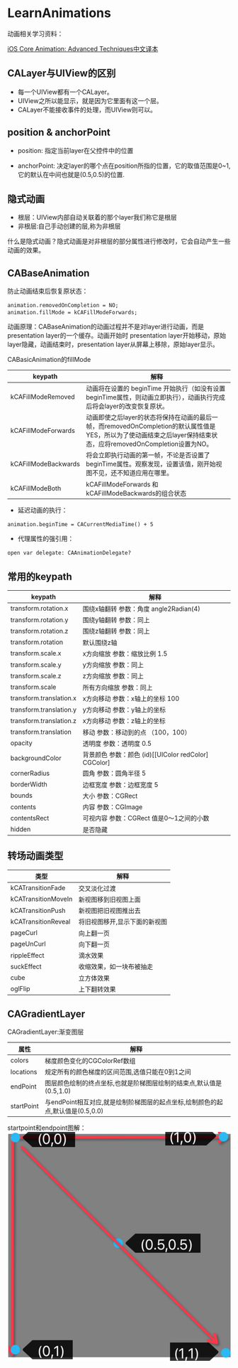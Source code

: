# LearnAnimations
动画相关学习资料：

[iOS Core Animation: Advanced Techniques中文译本](https://www.gitbook.com/book/zsisme/ios-/details)

## CALayer与UIView的区别

* 每一个UIView都有一个CALayer。
* UIView之所以能显示，就是因为它里面有这一个层。
* CALayer不能接收事件的处理，而UIView则可以。

## position & anchorPoint

* position: 指定当前layer在父控件中的位置

* anchorPoint: 决定layer的哪个点在position所指的位置，它的取值范围是0~1,它的默认在中间也就是(0.5,0.5)的位置.

## 隐式动画

* 根层：UIView内部自动关联着的那个layer我们称它是根层
* 非根层:自己手动创建的层,称为非根层

什么是隐式动画？隐式动画是对非根层的部分属性进行修改时，它会自动产生一些动画的效果。

## CABaseAnimation
防止动画结束后恢复原状态：

```
animation.removedOnCompletion = NO;
animation.fillMode = kCAFillModeForwards;

```

动画原理：CABaseAnimation的动画过程并不是对layer进行动画，而是presentation layer的一个缓存。动画开始时 presentation layer开始移动，原始layer隐藏，动画结束时，presentation layer从屏幕上移除，原始layer显示。

CABasicAnimation的fillMode

keypath | 解释
------------- | -------------
kCAFillModeRemoved  |  动画将在设置的 beginTime 开始执行（如没有设置beginTime属性，则动画立即执行），动画执行完成后将会layer的改变恢复原状。
kCAFillModeForwards  | 动画即使之后layer的状态将保持在动画的最后一帧，而removedOnCompletion的默认属性值是 YES，所以为了使动画结束之后layer保持结束状态，应将removedOnCompletion设置为NO。
kCAFillModeBackwards  | 将会立即执行动画的第一帧，不论是否设置了 beginTime属性。观察发现，设置该值，刚开始视图不见，还不知道应用在哪里。
kCAFillModeBoth  | kCAFillModeForwards 和 kCAFillModeBackwards的组合状态



* 延迟动画的执行：

```
animation.beginTime = CACurrentMediaTime() + 5

```

* 代理属性的强引用：

```
open var delegate: CAAnimationDelegate?

```



## 常用的keypath


keypath | 解释
------------- | -------------
transform.rotation.x  | 围绕x轴翻转 参数：角度 angle2Radian(4)
transform.rotation.y  | 围绕y轴翻转 参数：同上 
transform.rotation.z  | 围绕z轴翻转 参数：同上  
transform.rotation  | 默认围绕z轴  
transform.scale.x  | x方向缩放 参数：缩放比例 1.5 
transform.scale.y  | y方向缩放 参数：同上  
transform.scale.z  | z方向缩放 参数：同上 
transform.scale  | 所有方向缩放 参数：同上  
transform.translation.x  | x方向移动 参数：x轴上的坐标 100  
transform.translation.y  | y方向移动 参数：y轴上的坐标 
transform.translation.z  | x方向移动 参数：z轴上的坐标 
transform.translation | 移动 参数：移动到的点 （100，100） 
opacity | 透明度 参数：透明度 0.5 
backgroundColor | 背景颜色 参数：颜色 (id)[[UIColor redColor] CGColor] 
cornerRadius | 圆角 参数：圆角半径 5 
borderWidth | 边框宽度 参数：边框宽度 5 
bounds | 大小 参数：CGRect 
contents | 内容 参数：CGImage 
contentsRect | 可视内容 参数：CGRect 值是0～1之间的小数 
hidden | 是否隐藏 

## 转场动画类型

类型 | 解释
------------- | -------------
kCATransitionFade | 交叉淡化过渡
kCATransitionMoveIn | 新视图移到旧视图上面
kCATransitionPush | 新视图把旧视图推出去
kCATransitionReveal | 将旧视图移开,显示下面的新视图
pageCurl | 向上翻一页
pageUnCurl | 向下翻一页
rippleEffect | 滴水效果
suckEffect | 收缩效果，如一块布被抽走
cube | 立方体效果
oglFlip | 上下翻转效果

## CAGradientLayer

CAGradientLayer:渐变图层

属性 | 解释
------------- | -------------
colors  | 梯度颜色变化的CGColorRef数组
locations  | 规定所有的颜色梯度的区间范围,选值只能在0到1之间
endPoint  | 图层颜色绘制的终点坐标,也就是阶梯图层绘制的结束点,默认值是(0.5,1.0)
startPoint  | 与endPoint相互对应,就是绘制阶梯图层的起点坐标,绘制颜色的起点,默认值是(0.5,0.0)

startpoint和endpoint图解：
![point属性](./location.png)





